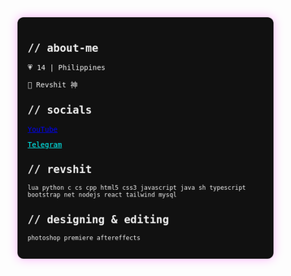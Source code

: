 <div style="font-family: monospace; background: #111; color: #f0f0f0; padding: 20px; border-radius: 12px; width: fit-content; box-shadow: 0 0 20px rgba(255, 0, 255, 0.3);">
  <h2>// about-me</h2>
  <p>💗 14 | Philippines</p>
  <p>🧊 Revshit 神</p>

  <h2>// socials</h2>
  <p><a href="https://youtube.com/" target="_blank" style="color: #00f;">YouTube</a></p>
  <p><a href="https://t.me/" target="_blank" style="color: #0ff;">Telegram</a></p>

  <h2>// revshit</h2>
  <p><code>lua python c cs cpp html5 css3 javascript java sh typescript bootstrap net nodejs react tailwind mysql</code></p>

  <h2>// designing & editing</h2>
  <p><code>photoshop premiere aftereffects</code></p>
</div>
